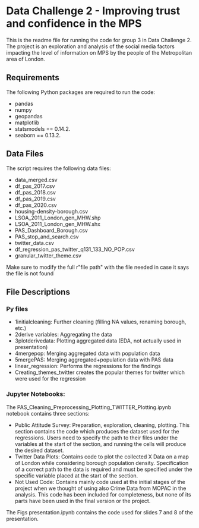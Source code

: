 # Data Challenge 2 - Improving trust and confidence in the MPS

This is the readme file for running the code for group 3 in Data Challenge 2. The project is an exploration and analysis of the social media factors impacting the level of information on MPS by the people of the Metropolitan area of London.

## Requirements

The following Python packages are required to run the code:

- pandas
- numpy
- geopandas
- matplotlib
- statsmodels == 0.14.2.
- seaborn == 0.13.2.

## Data Files
The script requires the following data files:

- data_merged.csv
- df_pas_2017.csv
- df_pas_2018.csv
- df_pas_2019.csv
- df_pas_2020.csv
- housing-density-borough.csv
- LSOA_2011_London_gen_MHW.shp
- LSOA_2011_London_gen_MHW.shx
- PAS_Dashboard_Borough.csv
- PAS_stop_and_search.csv
- twitter_data.csv
- df_regression_pas_twitter_q131_133_NO_POP.csv
- granular_twitter_theme.csv

Make sure to modify the full r"file path" with the file needed in case it says the file is not found

## File Descriptions
### Py files
- 1initialcleaning: Further cleaning (filling NA values, renaming borough, etc.)
- 2derive variables: Aggregating the data
- 3plotderivedata: Plotting aggregated data (EDA, not actually used in presentation)
- 4mergepop: Merging aggregated data with population data
- 5mergePAS: Merging aggregated+population data with PAS data
- linear_regression: Performs the regressions for the findings
- Creating_themes_twitter creates the popular themes for twitter which were used for the regression
  
### Jupyter Notebooks:
The PAS_Cleaning_Preprocessing_Plotting_TWITTER_Plotting.ipynb notebook contains three sections:

- Public Attitude Survey: Preparation, exploration, cleaning, plotting. This section contains the code which produces the dataset used for the regressions. Users need to specify the path to their files under the variables at the start of the section, and running the cells will produce the desired dataset.
- Twitter Data Plots: Contains code to plot the collected X Data on a map of London while considering borough population density. Specification of a correct path to the data is required and must be specified under the specific variable placed at the start of the section.
- Not Used Code: Contains mainly code used at the initial stages of the project when we thought of using also Crime Data from MOPAC in the analysis. This code has been included for completeness, but none of its parts have been used in the final version or the project.

The Figs presentation.ipynb contains the code used for slides 7 and 8 of the presentation.

